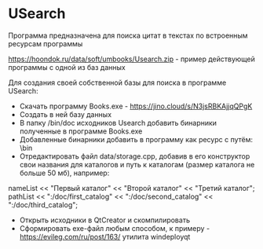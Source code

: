 # USearch
Программа предназначена для поиска цитат в текстах по встроенным ресурсам программы

https://hoondok.ru/data/soft/umbooks/Usearch.zip - пример действующей программы с одной из баз данных



Для создания своей собственной базы для поиска в программе USearch:

- Скачать программу Books.exe - https://jino.cloud/s/N3jsRBKAjjqQPgK
- Создать в ней базу данных
- В папку /bin/doc исходников Usearch добавить бинарники полученные в программе Books.exe
- Добавленные бинарники добавить в программу как ресурс с путём: \bin
- Отредактировать файл data/storage.cpp, добавив в его конструктор свои названия для каталогов и путь к  каталогам (размер каталога не больше 50 мб), например:

 nameList << "Первый каталог" << "Второй каталог" << "Третий каталог";
 pathList << ":/doc/first_catalog" << ":/doc/second_catalog" << ":/doc/third_catalog";

- Открыть исходники в QtCreator и скомпилировать
- Сформировать exe-файл любым способом, к примеру - https://evileg.com/ru/post/163/ утилита windeployqt 

